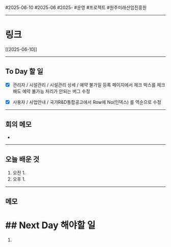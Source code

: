 #2025-06-10 #2025-06 #2025- 
#운영 #프로젝트 #원주미래산업진흥원 


------
# 링크 
[[2025-06-10]]

---
## To Day 할 일
- [x] 관리자 / 시설관리 / 시설관리 상세 / 예약 불가일 등록 페이지에서 
      체크 박스를 체크해도 예약 불가능 처리가 안되는 버그 수정
      
- [x] 사용자 / 사업안내 / 국가R&D통합공고에서
      Row에 No(인덱스) 를 역순으로 수정
---
## 회의 메모
- 
---
## 오늘 배운 것
1. 오전
    1. 
2. 오후
    1. 
---
## 메모


# ## Next Day 해야할 일
1. 
